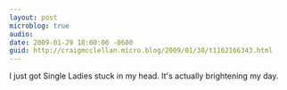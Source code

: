 ```yaml
---
layout: post
microblog: true
audio: 
date: 2009-01-29 18:00:00 -0600
guid: http://craigmcclellan.micro.blog/2009/01/30/t1162166343.html
---
```

I just got Single Ladies stuck in my head. It's actually brightening my day.
